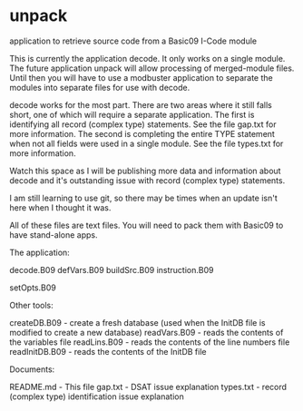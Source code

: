 # unpack
 application to retrieve source code from a Basic09 I-Code module

This is currently the application decode. It only works on a single module. The future application unpack will allow processing of merged-module files. Until then you will have to use a modbuster application to separate the modules into separate files for use with decode.

decode works for the most part. There are two areas where it still falls short, one of which will require a separate application. The first is identifying all record (complex type) statements. See the file gap.txt for more information. The second is completing the entire TYPE statement when not all fields were used in a single module. See the file types.txt for more information.

Watch this space as I will be publishing more data and information about decode and it's outstanding issue with record (complex type) statements.

I am still learning to use git, so there may be times when an update isn't here when I thought it was.

All of these files are text files. You will need to pack them with Basic09 to have stand-alone apps.

The application:

decode.B09
defVars.B09
buildSrc.B09
instruction.B09

setOpts.B09

Other tools:

createDB.B09 - create a fresh database (used when the InitDB file is modified to create a new database)
readVars.B09 - reads the contents of the variables file
readLins.B09 - reads the contents of the line numbers file
readInitDB.B09 - reads the contents of the InitDB file

Documents:

README.md - This file
gap.txt - DSAT issue explanation
types.txt - record (complex type) identification issue explanation
